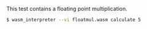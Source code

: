 This test contains a floating point multiplication.

```sh
$ wasm_interpreter --vi floatmul.wasm calculate 5

```
